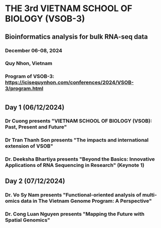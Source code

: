 # THE 3rd VIETNAM SCHOOL OF BIOLOGY (VSOB-3)
## Bioinformatics analysis for bulk RNA-seq data
### December 06-08, 2024 
### Quy Nhon, Vietnam
### Program of VSOB-3: https://icisequynhon.com/conferences/2024/VSOB-3/program.html

#
## Day 1 (06/12/2024)
### Dr Cuong presents "VIETNAM SCHOOL OF BIOLOGY (VSOB): Past, Present and Future"
### Dr Tran Thanh Son presents "The impacts and international extension of VSOB"
### Dr. Deeksha Bhartiya presents "Beyond the Basics: Innovative Applications of RNA Sequencing in Research" (Keynote 1)
### 
### 
## Day 2 (07/12/2024)
### Dr. Vo Sy Nam presents "Functional-oriented analysis of multi-omics data in The Vietnam Genome Program: A Perspective"
### Dr. Cong Luan Nguyen presents "Mapping the Future with Spatial Genomics"
### 

